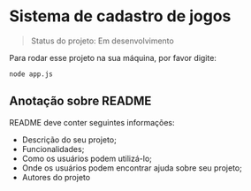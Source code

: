 <h1> Sistema de cadastro de jogos </h1>

> Status do projeto: Em desenvolvimento

Para rodar esse projeto na sua máquina, por favor digite:

```
node app.js
```
<h2>Anotação sobre README</h2>

<p>README deve conter seguintes informações:</p>
  <ul>
    <li>Descrição do seu projeto;</li>
    <li>Funcionalidades;</li>
    <li>Como os usuários podem utilizá-lo;</li>
    <li>Onde os usuários podem encontrar ajuda sobre seu projeto;</li>
    <li>Autores do projeto</li>
  </ul>
  